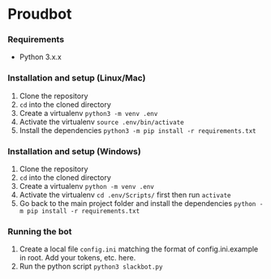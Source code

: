 # Proudbot

### Requirements

- Python 3.x.x

### Installation and setup (Linux/Mac)

1. Clone the repository
2. `cd` into the cloned directory
3. Create a virtualenv `python3 -m venv .env`
4. Activate the virtualenv `source .env/bin/activate`
5. Install the dependencies `python3 -m pip install -r requirements.txt`

### Installation and setup (Windows)

1. Clone the repository
2. `cd` into the cloned directory
3. Create a virtualenv `python -m venv .env`
4. Activate the virtualenv `cd .env/Scripts/` first then run `activate`
5. Go back to the main project folder and install the dependencies `python -m pip install -r requirements.txt`

### Running the bot

1. Create a local file `config.ini` matching the format of config.ini.example in root. Add your tokens, etc. here.
2. Run the python script `python3 slackbot.py`
